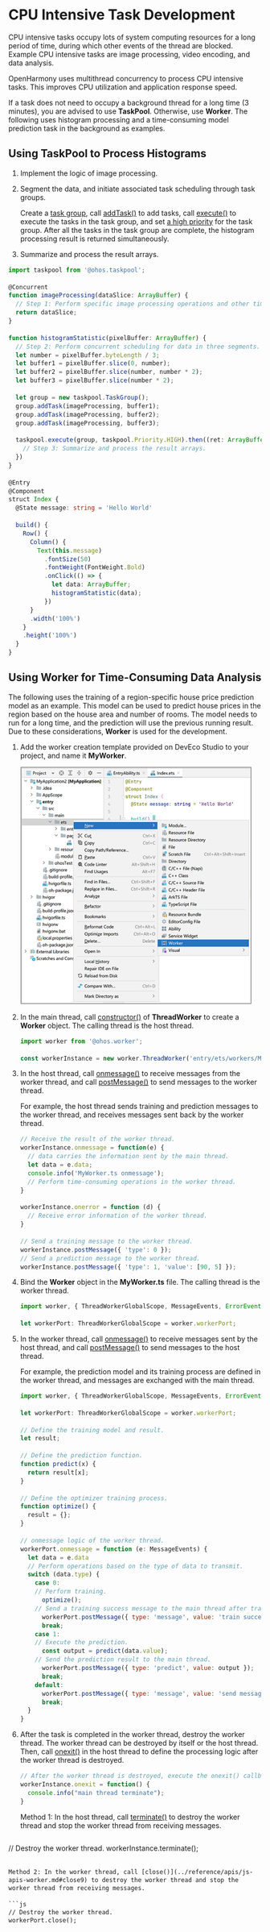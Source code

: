 # CPU Intensive Task Development


CPU intensive tasks occupy lots of system computing resources for a long period of time, during which other events of the thread are blocked. Example CPU intensive tasks are image processing, video encoding, and data analysis.


OpenHarmony uses multithread concurrency to process CPU intensive tasks. This improves CPU utilization and application response speed.


If a task does not need to occupy a background thread for a long time (3 minutes), you are advised to use **TaskPool**. Otherwise, use **Worker**. The following uses histogram processing and a time-consuming model prediction task in the background as examples.


## Using TaskPool to Process Histograms

1. Implement the logic of image processing.

2. Segment the data, and initiate associated task scheduling through task groups.

   Create a [task group](../reference/apis/js-apis-taskpool.md#taskgroup10), call [addTask()](../reference/apis/js-apis-taskpool.md#addtask10) to add tasks, call [execute()](../reference/apis/js-apis-taskpool.md#taskpoolexecute10) to execute the tasks in the task group, and set [a high priority](../reference/apis/js-apis-taskpool.md#priority) for the task group. After all the tasks in the task group are complete, the histogram processing result is returned simultaneously.

3. Summarize and process the result arrays.


```ts
import taskpool from '@ohos.taskpool';

@Concurrent
function imageProcessing(dataSlice: ArrayBuffer) {
  // Step 1: Perform specific image processing operations and other time-consuming operations.
  return dataSlice;
}

function histogramStatistic(pixelBuffer: ArrayBuffer) {
  // Step 2: Perform concurrent scheduling for data in three segments.
  let number = pixelBuffer.byteLength / 3;
  let buffer1 = pixelBuffer.slice(0, number);
  let buffer2 = pixelBuffer.slice(number, number * 2);
  let buffer3 = pixelBuffer.slice(number * 2);

  let group = new taskpool.TaskGroup();
  group.addTask(imageProcessing, buffer1);
  group.addTask(imageProcessing, buffer2);
  group.addTask(imageProcessing, buffer3);

  taskpool.execute(group, taskpool.Priority.HIGH).then((ret: ArrayBuffer[]) => {
    // Step 3: Summarize and process the result arrays.
  })
}

@Entry
@Component
struct Index {
  @State message: string = 'Hello World'

  build() {
    Row() {
      Column() {
        Text(this.message)
          .fontSize(50)
          .fontWeight(FontWeight.Bold)
          .onClick(() => {
            let data: ArrayBuffer;
            histogramStatistic(data);
          })
      }
      .width('100%')
    }
    .height('100%')
  }
}
```


## Using Worker for Time-Consuming Data Analysis

The following uses the training of a region-specific house price prediction model as an example. This model can be used to predict house prices in the region based on the house area and number of rooms. The model needs to run for a long time, and the prediction will use the previous running result. Due to these considerations, **Worker** is used for the development.

1. Add the worker creation template provided on DevEco Studio to your project, and name it **MyWorker**.

   ![newWorker](figures/newWorker.png)

2. In the main thread, call [constructor()](../reference/apis/js-apis-worker.md#constructor9) of **ThreadWorker** to create a **Worker** object. The calling thread is the host thread.
   
   ```js
   import worker from '@ohos.worker';
   
   const workerInstance = new worker.ThreadWorker('entry/ets/workers/MyWorker.ts');
   ```

3. In the host thread, call [onmessage()](../reference/apis/js-apis-worker.md#onmessage9) to receive messages from the worker thread, and call [postMessage()](../reference/apis/js-apis-worker.md#postmessage9) to send messages to the worker thread.

   For example, the host thread sends training and prediction messages to the worker thread, and receives messages sent back by the worker thread.

   
   ```js
   // Receive the result of the worker thread.
   workerInstance.onmessage = function(e) {
     // data carries the information sent by the main thread.
     let data = e.data;
     console.info('MyWorker.ts onmessage');
     // Perform time-consuming operations in the worker thread.
   }
   
   workerInstance.onerror = function (d) {
     // Receive error information of the worker thread.
   }
   
   // Send a training message to the worker thread.
   workerInstance.postMessage({ 'type': 0 });
   // Send a prediction message to the worker thread.
   workerInstance.postMessage({ 'type': 1, 'value': [90, 5] });
   ```

4. Bind the **Worker** object in the **MyWorker.ts** file. The calling thread is the worker thread.
   
   ```js
   import worker, { ThreadWorkerGlobalScope, MessageEvents, ErrorEvent } from '@ohos.worker';
   
   let workerPort: ThreadWorkerGlobalScope = worker.workerPort;
   ```

5. In the worker thread, call [onmessage()](../reference/apis/js-apis-worker.md#onmessage9-1) to receive messages sent by the host thread, and call [postMessage()](../reference/apis/js-apis-worker.md#postmessage9-2) to send messages to the host thread.

   For example, the prediction model and its training process are defined in the worker thread, and messages are exchanged with the main thread.

   
   ```js
   import worker, { ThreadWorkerGlobalScope, MessageEvents, ErrorEvent } from '@ohos.worker';
   
   let workerPort: ThreadWorkerGlobalScope = worker.workerPort;
   
   // Define the training model and result.
   let result;
   
   // Define the prediction function.
   function predict(x) {
     return result[x];
   }
   
   // Define the optimizer training process.
   function optimize() {
     result = {};
   }
   
   // onmessage logic of the worker thread.
   workerPort.onmessage = function (e: MessageEvents) {
     let data = e.data
     // Perform operations based on the type of data to transmit.
     switch (data.type) {
       case 0:
       // Perform training.
         optimize();
       // Send a training success message to the main thread after training is complete.
         workerPort.postMessage({ type: 'message', value: 'train success.' });
         break;
       case 1:
       // Execute the prediction.
         const output = predict(data.value);
       // Send the prediction result to the main thread.
         workerPort.postMessage({ type: 'predict', value: output });
         break;
       default:
         workerPort.postMessage({ type: 'message', value: 'send message is invalid' });
         break;
     }
   }
   ```

6. After the task is completed in the worker thread, destroy the worker thread. The worker thread can be destroyed by itself or the host thread. Then, call [onexit()](../reference/apis/js-apis-worker.md#onexit9) in the host thread to define the processing logic after the worker thread is destroyed.

   ```js
   // After the worker thread is destroyed, execute the onexit() callback.
   workerInstance.onexit = function() {
     console.info("main thread terminate");
   }
   ```
   
   Method 1: In the host thread, call [terminate()](../reference/apis/js-apis-worker.md#terminate9) to destroy the worker thread and stop the worker thread from receiving messages.

   ```js
// Destroy the worker thread.
   workerInstance.terminate();
   ```
   
   Method 2: In the worker thread, call [close()](../reference/apis/js-apis-worker.md#close9) to destroy the worker thread and stop the worker thread from receiving messages.

   ```js
   // Destroy the worker thread.
   workerPort.close();
   ```
